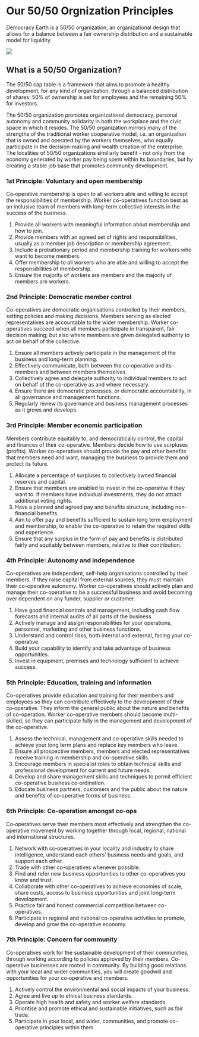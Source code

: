 # Our 50/50 Orgnization Principles

Democracy Earth is a 50/50 organization, an organizational design that allows for a balance between a fair ownership distribution and a sustainable model for liquidity. 

<img src='employees:investors.png'>


## What is a 50/50 Organization?

The 50/50 cap table is a framework that aims to promote a healthy development, for any kind of organization, through a balanced distribution of shares: 50% of ownership is set for employees and the remaining 50% for investors. 

The 50/50 organization promotes organizational democracy, personal autonomy and community solidarity in both the workplace and the civic space in which it resides. The 50/50 organization mirrors many of the strengths of the traditional worker cooperative model, i.e. an organization that is owned and operated by the workers themselves, who equally participate in the decision-making and wealth creation of the enterprise.  The localities of 50/50 organizations similiarly benefit - not only from the economy generated by worker pay being spent within its boundaries, but by creating a stable job base that promotes community development. 

### 1st Principle: Voluntary and open membership

Co‑operative membership is open to all workers able and willing to accept the responsibilities of membership. Worker co-operatives function best as an inclusive team of members with long-term collective interests in the success of the business.

1. Provide all workers with meaningful information about membership and how to join. 
2. Provide members with an agreed set of rights and responsibilities, usually as a member job description or membership agreement. 
3. Include a probationary period and membership training for workers who want to become members.
4. Offer membership to all workers who are able and willing to accept the responsibilities of membership. 
5. Ensure the majority of workers are members and the majority of members are workers.

### 2nd Principle: Democratic member control

Co-operatives are democratic organisations controlled by their members, setting policies and making decisions. Members serving as elected representatives are accountable to the wider membership. Worker co-operatives succeed when all members participate in transparent, fair decision making; but also where members are given delegated authority to act on behalf of the collective.
 
1. Ensure all members actively participate in the management of the business and long-term planning.
2. Effectively communicate, both between the co‑operative and its members and between members themselves.
3. Collectively agree and delegate authority to individual members to act on behalf of the co-operative as and where necessary.
4. Ensure there are democratic processes, or democratic accountability, in all governance and management functions. 
5. Regularly review its governance and business management processes as it grows and develops.

### 3rd Principle: Member economic participation

Members contribute equitably to, and democratically control, the capital and finances of their co-operative. Members decide how to use surpluses (profits). Worker co-operatives should provide the pay and other benefits that members need and want, managing the business to provide them and protect its future.

1. Allocate a percentage of surpluses to collectively owned financial reserves and capital.
2. Ensure that members are enabled to invest in the co-operative if they want to. If members have individual investments, they do not attract additional voting rights.
3. Have a planned and agreed pay and benefits structure, including non-financial benefits. 
4. Aim to offer pay and benefits sufficient to sustain long term employment and membership, to enable the co-operative to retain the required skills and experience. 
5. Ensure that any surplus in the form of pay and benefits is distributed fairly and equitably between members, relative to their contribution.

### 4th Principle: Autonomy and independence

Co-operatives are independent, self-help organisations controlled by their members. If they raise capital from external sources, they must maintain their co-operative autonomy. Worker co-operatives should actively plan and manage their co-operative to be a successful business and avoid becoming over dependent on any funder, supplier or customer.

1. Have good financial controls and management, including cash flow forecasts and internal audits of all parts of the business. 
2. Actively manage and assign responsibilities for your operations, personnel, marketing and other business functions. 
3. Understand and control risks, both internal and external, facing your co-operative. 
4. Build your capability to identify and take advantage of business opportunities. 
5. Invest in equipment, premises and technology sufficient to achieve success.

### 5th Principle: Education, training and information

Co-operatives provide education and training for their members and employees so they can contribute effectively to the development of their co‑operative. They inform the general public about the nature and benefits of co-operation. Worker co-operative members should become multi-skilled, so they can participate fully in the management and development of the co-operative. 

1. Assess the technical, management and co‑operative skills needed to achieve your long term plans and replace key members who leave. 
2. Ensure all prospective members, members and elected representatives receive training in membership and co-operative skills. 
3. Encourage members in specialist roles to obtain technical skills and professional development for current and future needs. 
4. Develop and share management skills and techniques to permit efficient co-operative business co‑ordination. 
5. Educate business partners, customers and the public about the nature and benefits of co‑operative forms of business.

### 6th Principle: Co-operation amongst co-ops

Co‑operatives serve their members most effectively and strengthen the co-operative movement by working together through local, regional, national and international structures. 

1. Network with co‑operatives in your locality and industry to share intelligence, understand each others’ business needs and goals, and support each other. 
2. Trade with other co-operatives whenever possible. 
3. Find and refer new business opportunities to other co-operatives you know and trust. 
4. Collaborate with other co-operatives to achieve economies of scale, share costs, access to business opportunities and joint long-term development. 
5. Practice fair and honest commercial competition between co-operatives. 
6. Participate in regional and national co-operative activities to promote, develop and grow the co-operative economy.

### 7th Principle: Concern for community

Co-operatives work for the sustainable development of their communities, through working according to policies approved by their members. Co-operative businesses are rooted in community. By building good relations with your local and wider communities, you will create goodwill and opportunities for your co‑operative and members. 

1. Actively control the environmental and social impacts of your business. 
2. Agree and live up to ethical business standards. 
3. Operate high health and safety and worker welfare standards. 
4. Prioritise and promote ethical and sustainable initiatives, such as fair trade. 
5. Participate in your local, and wider, communities, and promote co-operative principles within them.
